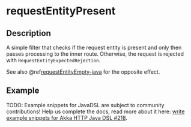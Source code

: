 <a id="requestentitypresent-java"></a>
# requestEntityPresent

## Description

A simple filter that checks if the request entity is present and only then passes processing to the inner route.
Otherwise, the request is rejected with `RequestEntityExpectedRejection`.

See also @ref[requestEntityEmpty-java](requestEntityEmpty.md#requestentityempty-java) for the opposite effect.

## Example

TODO: Example snippets for JavaDSL are subject to community contributions! Help us complete the docs, read more about it here: [write example snippets for Akka HTTP Java DSL #218](https://github.com/akka/akka-http/issues/218).
